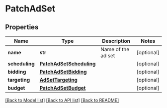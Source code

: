 # PatchAdSet

## Properties
Name | Type | Description | Notes
------------ | ------------- | ------------- | -------------
**name** | **str** | Name of the ad set | [optional] 
**scheduling** | [**PatchAdSetScheduling**](PatchAdSetScheduling.md) |  | [optional] 
**bidding** | [**PatchAdSetBidding**](PatchAdSetBidding.md) |  | [optional] 
**targeting** | [**AdSetTargeting**](AdSetTargeting.md) |  | [optional] 
**budget** | [**PatchAdSetBudget**](PatchAdSetBudget.md) |  | [optional] 

[[Back to Model list]](../README.md#documentation-for-models) [[Back to API list]](../README.md#documentation-for-api-endpoints) [[Back to README]](../README.md)


